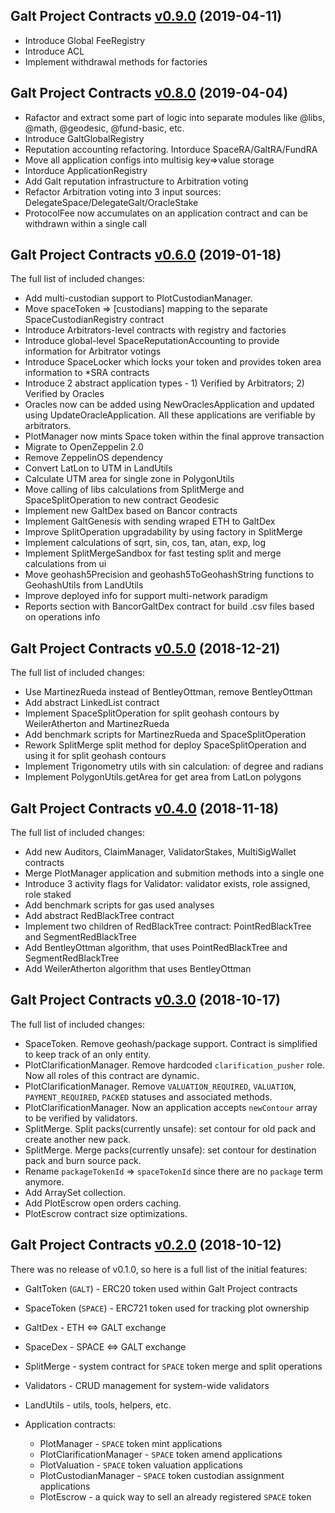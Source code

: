 ## Galt Project Contracts [v0.9.0](https://github.com/galtspace/galtproject-contracts/tree/v0.9.0) (2019-04-11)

* Introduce Global FeeRegistry
* Introduce ACL
* Implement withdrawal methods for factories

## Galt Project Contracts [v0.8.0](https://github.com/galtspace/galtproject-contracts/tree/v0.8.0) (2019-04-04)

* Rafactor and extract some part of logic into separate modules like @libs, @math, @geodesic, @fund-basic, etc.
* Introduce GaltGlobalRegistry
* Reputation accounting refactoring. Intorduce SpaceRA/GaltRA/FundRA
* Move all application configs into multisig key=>value storage
* Intorduce ApplicationRegistry
* Add Galt reputation infrastructure to Arbitration voting
* Refactor Arbitration voting into 3 input sources: DelegateSpace/DelegateGalt/OracleStake
* ProtocolFee now accumulates on an application contract and can be withdrawn within a single call

## Galt Project Contracts [v0.6.0](https://github.com/galtspace/galtproject-contracts/tree/v0.6.0) (2019-01-18)

The full list of included changes:

- Add multi-custodian support to PlotCustodianManager.
- Move spaceToken => [custodians] mapping to the separate SpaceCustodianRegistry contract
- Introduce Arbitrators-level contracts with registry and factories
- Introduce global-level SpaceReputationAccounting to provide information for Arbitrator votings
- Introduce SpaceLocker which locks your token and provides token area information to \*SRA contracts
- Introduce 2 abstract application types - 1) Verified by Arbitrators; 2) Verified by Oracles
- Oracles now can be added using NewOraclesApplication and updated using UpdateOracleApplication. All these applications are verifiable by arbitrators.
- PlotManager now mints Space token within the final approve transaction
- Migrate to OpenZeppelin 2.0
- Remove ZeppelinOS dependency
- Convert LatLon to UTM in LandUtils
- Calculate UTM area for single zone in PolygonUtils
- Move calling of libs calculations from SplitMerge and SpaceSplitOperation to new contract Geodesic
- Implement new GaltDex based on Bancor contracts
- Implement GaltGenesis with sending wraped ETH to GaltDex
- Improve SplitOperation upgradability by using factory in SplitMerge
- Implement calculations of sqrt, sin, cos, tan, atan, exp, log
- Implement SplitMergeSandbox for fast testing split and merge calculations from ui
- Move geohash5Precision and geohash5ToGeohashString functions to GeohashUtils from LandUtils
- Improve deployed info for support multi-network paradigm
- Reports section with BancorGaltDex contract for build .csv files based on operations info


## Galt Project Contracts [v0.5.0](https://github.com/galtspace/galtproject-contracts/tree/v0.5.0) (2018-12-21)

The full list of included changes:

- Use MartinezRueda instead of BentleyOttman, remove BentleyOttman
- Add abstract LinkedList contract
- Implement SpaceSplitOperation for split geohash contours by WeilerAtherton and MartinezRueda
- Add benchmark scripts for MartinezRueda and SpaceSplitOperation
- Rework SplitMerge split method for deploy SpaceSplitOperation and using it for split geohash contours
- Implement Trigonometry utils with sin calculation: of degree and radians
- Implement PolygonUtils.getArea for get area from LatLon polygons

## Galt Project Contracts [v0.4.0](https://github.com/galtspace/galtproject-contracts/tree/v0.4.0) (2018-11-18)

The full list of included changes:

- Add new Auditors, ClaimManager, ValidatorStakes, MultiSigWallet contracts
- Merge PlotManager application and submition methods into a single one
- Introduce 3 activity flags for Validator: validator exists, role assigned, role staked
- Add benchmark scripts for gas used analyses
- Add abstract RedBlackTree contract
- Implement two children of RedBlackTree contract: PointRedBlackTree and SegmentRedBlackTree
- Add BentleyOttman algorithm, that uses PointRedBlackTree and SegmentRedBlackTree
- Add WeilerAtherton algorithm that uses BentleyOttman


## Galt Project Contracts [v0.3.0](https://github.com/galtspace/galtproject-contracts/tree/v0.3.0) (2018-10-17)

The full list of included changes:

* SpaceToken. Remove geohash/package support. Contract is simplified to keep track of an only entity.
* PlotClarificationManager. Remove hardcoded `clarification_pusher` role. Now all roles of this contract are dynamic.
* PlotClarificationManager. Remove `VALUATION_REQUIRED`, `VALUATION`, `PAYMENT_REQUIRED`, `PACKED` statuses and associated methods.
* PlotClarificationManager. Now an application accepts `newContour` array to be verified by validators.
* SplitMerge. Split packs(currently unsafe): set contour for old pack and create another new pack.
* SplitMerge. Merge packs(currently unsafe): set contour for destination pack and burn source pack.
* Rename `packageTokenId` => `spaceTokenId` since there are no `package` term anymore.
* Add ArraySet collection.
* Add PlotEscrow open orders caching.
* PlotEscrow contract size optimizations.


## Galt Project Contracts [v0.2.0](https://github.com/galtspace/galtproject-contracts/tree/v0.2.0) (2018-10-12)

There was no release of v0.1.0, so here is a full list of the initial features:

* GaltToken (`GALT`) - ERC20 token used within Galt Project contracts
* SpaceToken (`SPACE`) - ERC721 token used for tracking plot ownership
* GaltDex - ETH <=> GALT exchange
* SpaceDex - SPACE <=> GALT exchange
* SplitMerge - system contract for `SPACE` token merge and split operations
* Validators - CRUD management for system-wide validators
* LandUtils - utils, tools, helpers, etc.

* Application contracts:
  * PlotManager - `SPACE` token mint applications
  * PlotClarificationManager - `SPACE` token amend applications
  * PlotValuation - `SPACE` token valuation applications
  * PlotCustodianManager - `SPACE` token custodian assignment applications
  * PlotEscrow - a quick way to sell an already registered `SPACE` token
